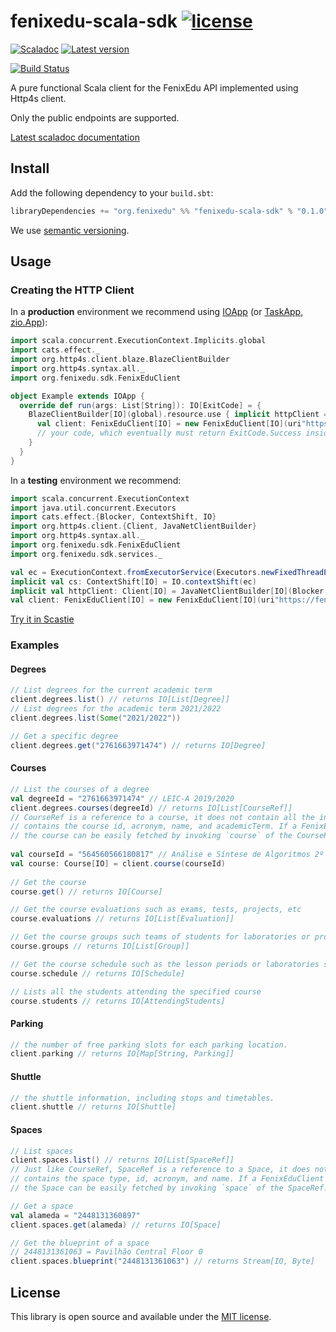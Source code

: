 # fenixedu-scala-sdk [![license](http://img.shields.io/:license-MIT-blue.svg)](LICENSE)
[![Scaladoc](http://javadoc-badge.appspot.com/org.fenixedu/fenixedu-scala-sdk_2.13.svg?label=scaladoc&style=plastic&maxAge=604800)](https://fenixedu.github.io/fenixedu-scala-sdk/api/latest/org/fenixedu/sdk/FenixEduClient.html)
[![Latest version](https://index.scala-lang.org/FenixEdu/fenixedu-scala-sdk/fenixedu-scala-sdk/latest.svg)](https://index.scala-lang.org/FenixEdu/fenixedu-scala-sdk/fenixedu-scala-sdk)

[![Build Status](https://travis-ci.org/FenixEdu/fenixedu-scala-sdk.svg?branch=master&style=plastic&maxAge=604800)](https://travis-ci.org/FenixEdu/fenixedu-scala-sdk)

A pure functional Scala client for the FenixEdu API implemented using Http4s client.

Only the public endpoints are supported.

[Latest scaladoc documentation](https://fenixedu.github.io/fenixedu-scala-sdk/latest/api/org/fenixedu/sdk/index.html)

## Install
Add the following dependency to your `build.sbt`:
```sbt
libraryDependencies += "org.fenixedu" %% "fenixedu-scala-sdk" % "0.1.0"
```
We use [semantic versioning](http://semver.org).

## Usage
### Creating the HTTP Client
In a **production** environment we recommend using [IOApp](https://typelevel.org/cats-effect/datatypes/ioapp.html)
 (or [TaskApp](https://monix.io/api/3.0/monix/eval/TaskApp.html), [zio.App](https://zio.dev/docs/getting_started.html#main)):

```scala
import scala.concurrent.ExecutionContext.Implicits.global
import cats.effect._
import org.http4s.client.blaze.BlazeClientBuilder
import org.http4s.syntax.all._
import org.fenixedu.sdk.FenixEduClient

object Example extends IOApp {
  override def run(args: List[String]): IO[ExitCode] = {
    BlazeClientBuilder[IO](global).resource.use { implicit httpClient =>
      val client: FenixEduClient[IO] = new FenixEduClient[IO](uri"https://fenix.tecnico.ulisboa.pt/api/fenix/")
      // your code, which eventually must return ExitCode.Success inside an IO
    }
  }
}
``` 

In a **testing** environment we recommend:

```scala
import scala.concurrent.ExecutionContext
import java.util.concurrent.Executors
import cats.effect.{Blocker, ContextShift, IO}
import org.http4s.client.{Client, JavaNetClientBuilder}
import org.http4s.syntax.all._
import org.fenixedu.sdk.FenixEduClient
import org.fenixedu.sdk.services._

val ec = ExecutionContext.fromExecutorService(Executors.newFixedThreadPool(5))
implicit val cs: ContextShift[IO] = IO.contextShift(ec)
implicit val httpClient: Client[IO] = JavaNetClientBuilder[IO](Blocker.liftExecutionContext(ec)).create
val client: FenixEduClient[IO] = new FenixEduClient[IO](uri"https://fenix.tecnico.ulisboa.pt/api/fenix/")
``` 

[Try it in Scastie](https://scastie.scala-lang.org/cDgS42JbTsGppvKZlbf4mQ)

### Examples
#### Degrees
```scala
// List degrees for the current academic term
client.degrees.list() // returns IO[List[Degree]]
// List degrees for the academic term 2021/2022
client.degrees.list(Some("2021/2022"))

// Get a specific degree
client.degrees.get("2761663971474") // returns IO[Degree]
```

#### Courses
```scala
// List the courses of a degree
val degreeId = "2761663971474" // LEIC-A 2019/2020
client.degrees.courses(degreeId) // returns IO[List[CourseRef]]
// CourseRef is a reference to a course, it does not contain all the information about a Course, but
// contains the course id, acronym, name, and academicTerm. If a FenixEduClient is in the implicit scope
// the course can be easily fetched by invoking `course` of the CourseRef.
 
val courseId = "564560566180817" // Análise e Síntese de Algoritmos 2º Semestre 2019/2020
val course: Course[IO] = client.course(courseId)
 
// Get the course
course.get() // returns IO[Course]

// Get the course evaluations such as exams, tests, projects, etc
course.evaluations // returns IO[List[Evaluation]]

// Get the course groups such teams of students for laboratories or projects
course.groups // returns IO[List[Group]]

// Get the course schedule such as the lesson periods or laboratories shifts.
course.schedule // returns IO[Schedule]

// Lists all the students attending the specified course 
course.students // returns IO[AttendingStudents]
```

#### Parking
```scala
// the number of free parking slots for each parking location.
client.parking // returns IO[Map[String, Parking]]
```

#### Shuttle 
```scala
// the shuttle information, including stops and timetables.
client.shuttle // returns IO[Shuttle]
```

#### Spaces
```scala
// List spaces
client.spaces.list() // returns IO[List[SpaceRef]]
// Just like CourseRef, SpaceRef is a reference to a Space, it does not contain all the information about a Space, but
// contains the space type, id, acronym, and name. If a FenixEduClient is in the implicit scope
// the Space can be easily fetched by invoking `space` of the SpaceRef.

// Get a space
val alameda = "2448131360897"
client.spaces.get(alameda) // returns IO[Space]

// Get the blueprint of a space
// 2448131361063 = Pavilhão Central Floor 0
client.spaces.blueprint("2448131361063") // returns Stream[IO, Byte]
```

## License
This library is open source and available under the [MIT license](LICENSE).
